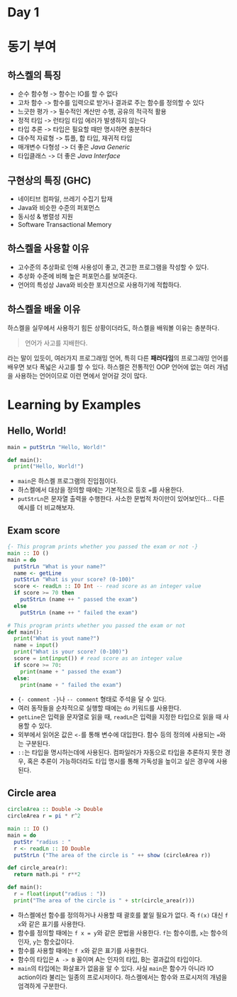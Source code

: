 # Day 1

# 동기 부여

## 하스켈의 특징
* 순수 함수형     -> 함수는 IO를 할 수 없다
* 고차 함수       -> 함수를 입력으로 받거나 결과로 주는 함수를 정의할 수 있다
* 느긋한 평가     -> 필수적인 계산만 수행, 공유의 적극적 활용
* 정적 타입       -> 런타임 타입 에러가 발생하지 않는다
* 타입 추론       -> 타입은 필요할 때만 명시하면 충분하다
* 대수적 자료형   -> 튜플, 합 타입, 재귀적 타입
* 매개변수 다형성 -> 더 좋은 *Java Generic*
* 타입클래스      -> 더 좋은 *Java Interface*

## 구현상의 특징 (GHC)
* 네이티브 컴파일, 쓰레기 수집기 탑재
* Java와 비슷한 수준의 퍼포먼스
* 동시성 & 병렬성 지원
* Software Transactional Memory

## 하스켈을 사용할 이유
* 고수준의 추상화로 인해 사용성이 좋고, 견고한 프로그램을 작성할 수 있다.
* 추상화 수준에 비해 높은 퍼포먼스를 보여준다.
* 언어의 특성상 Java와 비슷한 포지션으로 사용하기에 적합하다.

## 하스켈을 배울 이유
하스켈을 실무에서 사용하기 힘든 상황이더라도, 하스켈을 배워볼 이유는 충분하다.
> 언어가 사고를 지배한다.

라는 말이 있듯이, 여러가지 프로그래밍 언어, 특히 다른 **패러다임**의 프로그래밍 언어를 배우면 보다 폭넓은 사고를 할 수 있다.
하스켈은 전통적인 OOP 언어에 없는 여러 개념을 사용하는 언어이므로 이런 면에서 얻어갈 것이 많다.

# Learning by Examples

## Hello, World!
```haskell
main = putStrLn "Hello, World!"
```
```python
def main():
  print("Hello, World!")
```
* `main`은 하스켈 프로그램의 진입점이다.
* 하스켈에서 대상을 정의할 때에는 기본적으로 등호 `=`를 사용한다.
* `putStrLn`은 문자열 출력을 수행한다.
사소한 문법적 차이만이 있어보인다... 다른 예시를 더 비교해보자.

## Exam score
```haskell
{- This program prints whether you passed the exam or not -}
main :: IO ()
main = do
  putStrLn "What is your name?"
  name <- getLine
  putStrLn "What is your score? (0-100)"
  score <- readLn :: IO Int -- read score as an integer value
  if score >= 70 then
    putStrLn (name ++ " passed the exam")
  else
    putStrLn (name ++ " failed the exam")
```
```python
# This program prints whether you passed the exam or not
def main():
  print("What is yout name?")
  name = input()
  print("What is your score? (0-100)")
  score = int(input()) # read score as an integer value
  if score >= 70:
    print(name + " passed the exam")
  else:
    print(name + " failed the exam")
```
* `{- comment -}`나 `-- comment` 형태로 주석을 달 수 있다.
* 여러 동작들을 순차적으로 실행할 때에는 `do` 키워드를 사용한다.
* `getLine`은 입력을 문자열로 읽을 때, `readLn`은 입력을 지정한 타입으로 읽을 때 사용할 수 있다.
* 외부에서 읽어온 값은 `<-`를 통해 변수에 대입한다. 함수 등의 정의에 사용되는 `=`와는 구분된다.
* `::`는 타입을 명시하는데에 사용된다. 컴파일러가 자동으로 타입을 추론하지 못한 경우, 혹은 추론이 가능하더라도 타입 명시를 통해 가독성을 높이고 싶은 경우에 사용된다.

## Circle area
```haskell
circleArea :: Double -> Double
circleArea r = pi * r^2

main :: IO ()
main = do
  putStr "radius : "
  r <- readLn :: IO Double
  putStrLn ("The area of the circle is " ++ show (circleArea r))
```
```python
def circle_area(r):
  return math.pi * r**2

def main():
  r = float(input("radius : "))
  print("The area of the circle is " + str(circle_area(r)))
```
* 하스켈에선 함수를 정의하거나 사용할 때 괄호를 붙일 필요가 없다. 즉 `f(x)` 대신 `f x`와 같은 표기를 사용한다.
* 함수를 정의할 때에는 `f x = y`와 같은 문법을 사용한다. `f`는 함수이름, `x`는 함수의 인자, `y`는 함숫값이다.
* 함수를 사용할 때에는 `f x`와 같은 표기를 사용한다.
* 함수의 타입은 `A -> B` 꼴이며 A는 인자의 타입, B는 결과값의 타입이다.
* `main`의 타입에는 화살표가 없음을 알 수 있다. 사실 `main`은 함수가 아니라 IO action이라 불리는 일종의 프로시저이다. 하스켈에서는 함수와 프로시저의 개념을 엄격하게 구분한다.

